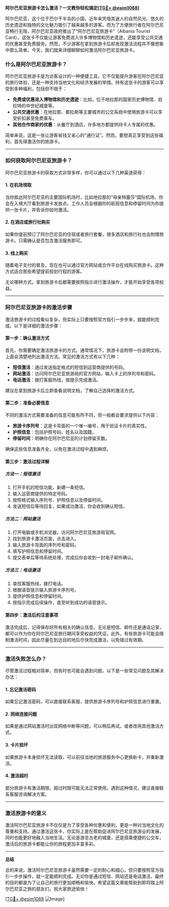 **阿尔巴尼亚旅游卡怎么激活？一文教你轻松搞定[[TG💪+ @esim1088](https://t.me/s/esim1088)]**

阿尔巴尼亚，这个位于巴尔干半岛的小国，近年来凭借其迷人的自然风光、悠久的历史遗迹和独特的文化魅力吸引了越来越多的游客。而为了方便旅行者在阿尔巴尼亚畅行无阻，阿尔巴尼亚政府推出了“阿尔巴尼亚旅游卡”（Albania Tourist Card）。这张卡不仅能让游客免费进入许多博物馆和历史遗迹，还能享受公共交通的优惠甚至免费服务。然而，不少游客在拿到旅游卡后却发现激活流程并不像想象中那么简单。今天，我们就来详细聊聊如何激活阿尔巴尼亚旅游卡。

### 什么是阿尔巴尼亚旅游卡？

阿尔巴尼亚旅游卡是为访客设计的一种便捷工具，它不仅能提升游客在阿尔巴尼亚的旅行体验，还是一种支持当地文化和经济发展的举措。持有这张卡的游客可以享受到多种福利，包括但不限于：

- **免费或优惠进入博物馆和历史遗迹**：比如，位于地拉那的国家历史博物馆、伯拉特的中世纪城堡等。
- **公共交通优惠**：在地拉那、都拉斯等主要城市的公交系统中使用旅游卡可以享受折扣甚至免费乘车。
- **其他合作商家的优惠**：从餐厅到酒店，许多地方都提供持卡人专属的优惠。

简单来说，这是一张让游客省钱又省心的“通行证”。然而，要想真正享受到这些福利，首先得激活你的旅游卡。

---

### 如何获取阿尔巴尼亚旅游卡？

阿尔巴尼亚旅游卡的获取方式非常多样，你可以通过以下几种渠道获得：

#### 1. 在机场领取
当你抵达阿尔巴尼亚的主要国际机场时，比如地拉那的“母亲特蕾莎”国际机场，你会在入境大厅看到旅游卡发放点。工作人员会根据你的航班信息和停留时间为你提供一张卡片，并告诉你如何激活。

#### 2. 在酒店或旅行社购买
如果你提前预订了阿尔巴尼亚的住宿或者旅行套餐，很多酒店和旅行社也会附赠旅游卡。只需确认是否包含激活服务即可。

#### 3. 线上购买
随着电子支付的普及，现在也可以通过官方网站或合作平台在线购买旅游卡。这种方式适合那些希望提前规划行程的游客。

无论哪种方式，拿到旅游卡后都需要按照指示进行激活操作，才能开始享受各项权益。

---

### 阿尔巴尼亚旅游卡的激活步骤

激活旅游卡的过程看似复杂，但实际上只要按照官方指引一步步来，就能顺利完成。以下是详细的激活步骤：

#### 第一步：确认激活方式
首先，你需要确定激活旅游卡的方式。通常情况下，旅游卡会附带一份说明文档，上面会清楚地列出激活方法。常见的激活方式有以下几种：

- **短信激活**：通过发送指定格式的短信到运营商提供的号码。
- **网站激活**：访问阿尔巴尼亚旅游局的官方网站，输入卡上的序列号和密码。
- **电话激活**：拨打客服热线，按提示完成激活。

建议在拿到旅游卡后立即查看说明文档，了解自己选择的激活方式。

#### 第二步：准备必要信息
不同的激活方式需要准备的信息可能有所不同，但一般都会要求提供以下内容：

- **旅游卡序列号**：这是卡背面的一个唯一编号，用于验证卡片的真实性。
- **护照信息**：包括护照号码、姓名以及国籍。
- **停留时间**：明确你在阿尔巴尼亚的计划停留天数。

确保这些信息准备齐全，以免在激活过程中遇到麻烦。

#### 第三步：激活过程详解

##### 方法一：短信激活
1. 打开手机的短信功能，新建一条短信。
2. 输入运营商提供的特定号码。
3. 按照格式输入序列号、护照信息以及停留时间。
4. 发送短信后等待回复，如果成功激活，你会收到确认短信。

##### 方法二：网站激活
1. 打开电脑或手机浏览器，访问阿尔巴尼亚旅游局官网。
2. 找到旅游卡激活页面，点击进入。
3. 输入旅游卡背面的序列号和密码。
4. 填写护照信息和停留时间。
5. 提交表单后等待系统处理，完成后你会收到一封电子邮件确认。

##### 方法三：电话激活
1. 查找客服热线，拨打电话。
2. 根据语音提示输入旅游卡序列号。
3. 提供护照信息和停留时间。
4. 按指示完成后续操作，直至听到成功的语音提示。

#### 第四步：激活后的注意事项
激活完成后，记得保存好所有相关的确认信息。无论是短信、邮件还是通话记录，都可以作为你在阿尔巴尼亚旅行期间享受权益的凭证。此外，有些旅游卡可能会限制激活时间，因此尽量在到达目的地后尽快完成激活，以免错过有效期。

---

### 激活失败怎么办？

尽管激活过程相对简单，但有时也可能会遇到问题。以下是一些常见问题及其解决办法：

#### 1. 忘记激活密码
如果忘记激活密码，可以直接联系客服，提供旅游卡序列号和护照信息进行重置。

#### 2. 网络连接问题
如果是通过网站激活时出现网络中断等问题，可以稍后再试，或者改用其他激活方式。

#### 3. 卡片损坏
如果旅游卡本身损坏无法读取，可以前往当地的旅游服务中心更换新卡，并重新激活。

#### 4. 激活超时
部分旅游卡有激活期限，超过时限可能无法正常使用。遇到这种情况，建议直接联系客服咨询解决方案。

---

### 激活旅游卡的意义

激活阿尔巴尼亚旅游卡不仅仅是为了享受各种优惠和便利，更是一种对当地文化的尊重和支持。通过激活这张卡，你实际上是在帮助促进阿尔巴尼亚旅游业的发展，同时也能更好地融入当地生活。无论是游览古老的城堡，还是搭乘便捷的公交车，激活后的旅游卡都能让你的旅程更加丰富多彩。

---

**总结**

总的来说，激活阿尔巴尼亚旅游卡虽然需要一定的耐心和细心，但只要按照官方指引一步步操作，就一定能顺利完成。无论你是通过短信、网站还是电话激活，最终的目的都是为了让自己的旅行更加顺畅和愉快。希望这篇文章能帮助到即将踏上阿尔巴尼亚之旅的朋友们，祝大家旅途愉快！

[[TG💪+ @esim1088](https://t.me/s/esim1088) ![Image](https://i.postimg.cc/4NQfJmqS/Snipaste-2025-05-13-00-14-12.png)]